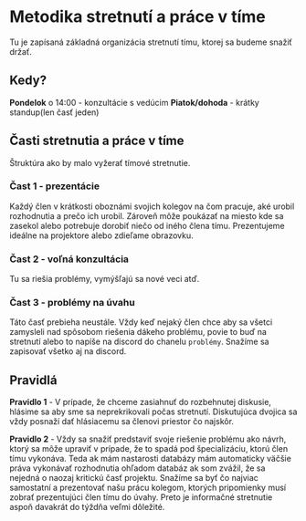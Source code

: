 ---
---

# Metodika stretnutí a práce v tíme

Tu je zapísaná základná organizácia stretnutí tímu, ktorej sa budeme snažiť držať.

## Kedy?
**Pondelok** o 14:00 - konzultácie s vedúcim
**Piatok/dohoda** - krátky standup(len časť jeden)

## Časti stretnutia a práce v tíme
Štruktúra ako by malo vyžerať tímové stretnutie.
### Čast 1 - prezentácie
Každý člen v krátkosti oboznámi svojich kolegov na čom pracuje, aké urobil rozhodnutia a prečo ich urobil. Zároveň môže poukázať na miesto kde sa zasekol alebo potrebuje dorobiť niečo od iného člena tímu. Prezentujeme ideálne na projektore alebo zdieľame obrazovku.

### Čast 2 - voľná konzultácia
Tu sa riešia problémy, vymýšľajú sa nové veci atď.

### Čast 3 - problémy na úvahu
Táto časť prebieha neustále. Vždy keď nejaký člen chce aby sa všetci zamysleli nad spôsobom riešenia dákeho problému, povie to buď na stretnutí alebo to napíše na discord do chanelu `problémy`. Snažíme sa zapisovať všetko aj na discord.

## Pravidlá
**Pravidlo 1** - V prípade, že chceme zasiahnuť do rozbehnutej diskusie, hlásime sa aby sme sa neprekrikovali počas stretnutí. Diskutujúca dvojica sa vždy posnaží dať hlásiacemu sa členovi priestor čo najskôr.

**Pravidlo 2** - Vždy sa snažiť predstaviť svoje riešenie problému ako návrh, ktorý sa môže upraviť v prípade, že to spadá pod špecializáciu, ktorú člen tímu vykonáva. Teda ak mám nastarosti databázy mám automaticky väčšie práva vykonávať rozhodnutia ohľadom databáz ak som zvážil, že sa nejedná o naozaj kritickú časť projektu. Snažíme sa byť čo najviac samostatní a prezentovať našu prácu kolegom, ktorých pripomienky musí zobrať prezentujúci člen tímu do úvahy. Preto je informačné stretnutie aspoň davakrát do týždňa veľmi dôležité.